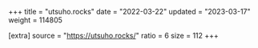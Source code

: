 +++
title = "utsuho.rocks"
date = "2022-03-22"
updated = "2023-03-17"
weight = 114805

[extra]
source = "https://utsuho.rocks/"
ratio = 6
size = 112
+++
